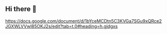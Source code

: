 ## Hi there 👋
https://docs.google.com/document/d/1bYceMCDtn5C3KVGa7SGu9xQRce2JGXWLVVwl85OKJ2s/edit?tab=t.0#heading=h.gjdgxs
<!--
**lordpoltosik/lordpoltosik** is a ✨ _special_ ✨ repository because its `README.md` (this file) appears on your GitHub profile.

Here are some ideas to get you started:

- 🔭 I’m currently working on ...
- 🌱 I’m currently learning ...
- 👯 I’m looking to collaborate on ...
- 🤔 I’m looking for help with ...
- 💬 Ask me about ...
- 📫 How to reach me: ...
- 😄 Pronouns: ...
- ⚡ Fun fact: ...
-->
